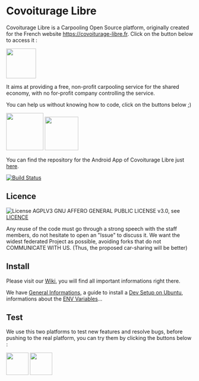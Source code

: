 # Covoiturage Libre

Covoiturage Libre is a Carpooling Open Source platform, originally created for the French website https://covoiturage-libre.fr. Click on the button below to access it :

<a href="https://covoiturage-libre.fr/" target="_blank"><img src="https://covoiturage-libre.fr/assets/covoiturage-libre-logo-cda83dd89e428d656e2b3257d695def8472a6d42463962c2d84b77ff9fd49f31.svg" height="80"/></a>

It aims at providing a free, non-profit carpooling service for the shared economy, with no for-profit company controlling the service.

You can help us without knowing how to code, click on the buttons below ;)

<a href="https://www.lilo.org/fr/covoiturage-libre-fr/" target="_blank"><img src="https://mbamci-1278.kxcdn.com/wp-content/uploads/2017/04/lilo.jpg" height="100"/></a>
<a href="https://www.helloasso.com/associations/covoiturage-libre-fr/collectes/campagne-courante" target="_blank"><img src="https://www.helloasso.com/Areas/HelloAsso/docs/helloasso-logo-couleurs-2015.png" height="90"/></a>

You can find the repository for the Android App of Covoiturage Libre just [here](https://github.com/covoiturage-libre/covoiturage-libre-android).

[![Build Status](https://travis-ci.org/covoiturage-libre/covoiturage-libre.svg?branch=master)](https://travis-ci.org/covoiturage-libre/covoiturage-libre)

## Licence

![License AGPLV3](https://www.gnu.org/graphics/agplv3-155x51.png)
GNU AFFERO GENERAL PUBLIC LICENSE v3.0, see [LICENCE](LICENSE)

Any reuse of the code must go through a strong speech with the staff members, do not hesitate to open an "Issue" to discuss it. We want the widest federated Project as possible, avoiding forks that do not COMMUNICATE WITH US. (Thus, the proposed car-sharing will be better)

## Install

Please visit our [Wiki](https://github.com/covoiturage-libre/covoiturage-libre/wiki), you will find all important informations right there.

We have [General Informations](https://github.com/covoiturage-libre/covoiturage-libre/wiki/How-to-Install), a guide to install a [Dev Setup on Ubuntu](https://github.com/covoiturage-libre/covoiturage-libre/wiki/Dev-setup-on-Ubuntu), informations about the [ENV Variables](https://github.com/covoiturage-libre/covoiturage-libre/wiki/Configuration-ENV-variables)...

## Test

We use this two platforms to test new features and resolve bugs, before pushing to the real platform, you can try them by clicking the buttons below :

<a href="https://heroku.com/deploy?template=https://github.com/covoiturage-libre/covoiturage-libre" target="_blank"><img src="https://www.herokucdn.com/deploy/button.svg" height="60"/></a>
<a href="https://my.scalingo.com/deploy?source=https://github.com/covoiturage-libre/covoiturage-libre" target="_blank"><img src="https://cdn.scalingo.com/deploy/button.svg" height="60"/></a>
